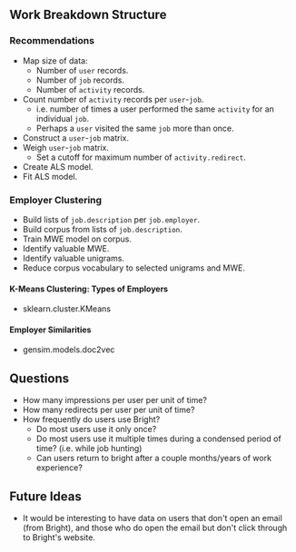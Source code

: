 

## Work Breakdown Structure

### Recommendations
* Map size of data:
    * Number of `user` records.
    * Number of `job` records.
    * Number of `activity` records.
* Count number of `activity` records per `user`-`job`.
    * i.e. number of times a user performed the same `activity` for an individual `job`.
    * Perhaps a `user` visited the same `job` more than once.
* Construct a `user`-`job` matrix.
* Weigh `user`-`job` matrix.
    * Set a cutoff for maximum number of `activity.redirect`.
* Create ALS model.
* Fit ALS model.

### Employer Clustering
* Build lists of `job.description` per `job.employer`.
* Build corpus from lists of `job.description`.
* Train MWE model on corpus.
* Identify valuable MWE.
* Identify valuable unigrams.
* Reduce corpus vocabulary to selected unigrams and MWE.

#### K-Means Clustering: Types of Employers
* sklearn.cluster.KMeans

#### Employer Similarities
* gensim.models.doc2vec


## Questions
* How many impressions per user per unit of time?
* How many redirects per user per unit of time?
* How frequently do users use Bright?
    * Do most users use it only once?
    * Do most users use it multiple times during a condensed period of time? (i.e. while job hunting)
    * Can users return to bright after a couple months/years of work experience?


## Future Ideas
* It would be interesting to have data on users that don't open an email (from Bright), and those who do open the email but don't click through to Bright's website.